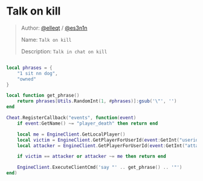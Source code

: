 # Talk on kill

> Author: [@elleqt](https://github.com/elleqt) / [@es3n1n](https://github.com/es3n1n/)
>
> Name: `Talk on kill`
>
> Description: `Talk in chat on kill`

```lua

local phrases = {
    "1 sit nn dog",
    "owned"
}

local function get_phrase()
    return phrases[Utils.RandomInt(1, #phrases)]:gsub('\"', '')
end

Cheat.RegisterCallback("events", function(event)
    if event:GetName() ~= "player_death" then return end

    local me = EngineClient.GetLocalPlayer()
    local victim = EngineClient.GetPlayerForUserId(event:GetInt("userid"))
    local attacker = EngineClient.GetPlayerForUserId(event:GetInt("attacker"))

    if victim == attacker or attacker ~= me then return end

    EngineClient.ExecuteClientCmd('say "' .. get_phrase() .. '"')
end)

```
